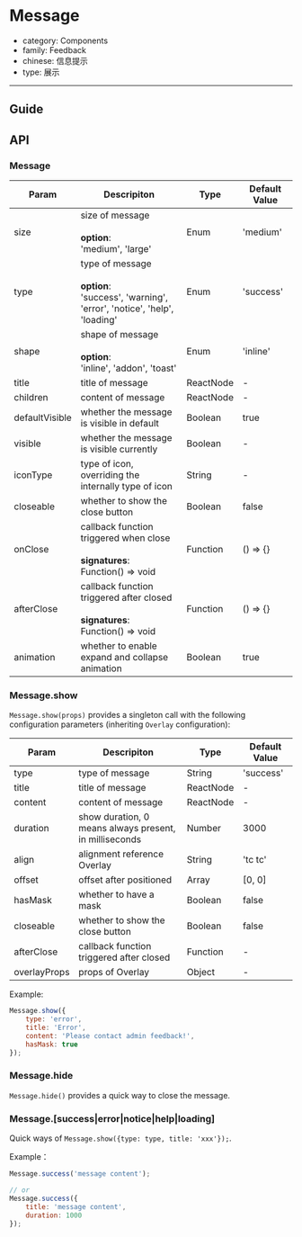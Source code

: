 # Message

-   category: Components
-   family: Feedback
-   chinese: 信息提示
-   type: 展示

---

## Guide

## API

### Message

| Param | Descripiton  | Type  | Default Value |
| -------------- | ---------------------------------------------------------------------------------- | --------- | --------- |
| size           | size of message<br><br>**option**:<br>'medium', 'large'                                          | Enum      | 'medium'  |
| type           | type of message<br><br>**option**:<br>'success', 'warning', 'error', 'notice', 'help', 'loading' | Enum      | 'success' |
| shape          | shape of message<br><br>**option**:<br>'inline', 'addon', 'toast'                                 | Enum      | 'inline'  |
| title          | title of message                                                                                | ReactNode | -         |
| children       | content of message                                                                                | ReactNode | -         |
| defaultVisible | whether the message is visible in default                                                                            | Boolean   | true      |
| visible        | whether the message is visible currently                                                                            | Boolean   | -         |
| iconType       | type of icon, overriding the internally type of icon                                                           | String    | -         |
| closeable      | whether to show the close button                                                                             | Boolean   | false     |
| onClose        | callback function triggered when close<br><br>**signatures**:<br>Function() => void                                       | Function  | () => {}  |
| afterClose     | callback function triggered after closed<br><br>**signatures**:<br>Function() => void                                     | Function  | () => {}  |
| animation      | whether to enable expand and collapse animation                                                                         | Boolean   | true      |

<!-- api-extra-start -->

### Message.show

`Message.show(props)` provides a singleton call with the following configuration parameters (inheriting `Overlay` configuration):

| Param | Descripiton  | Type  | Default Value |
| ------------ | --------------------------------------------------------------------------------------------------- | --------- | --------- |
| type         | type of message                                                                                                | String    | 'success' |
| title        | title of message                                                                                                | ReactNode | -         |
| content      | content of message                                                                                                | ReactNode | -         |
| duration     | show duration, 0 means always present, in milliseconds                                                                               | Number    | 3000      |
| align        | alignment reference Overlay | String    | 'tc tc'   |
| offset       | offset after positioned                                                                                            | Array     | [0, 0]    |
| hasMask      | whether to have a mask                                                                                              | Boolean   | false     |
| closeable    | whether to show the close button                                                                                             | Boolean   | false     |
| afterClose   | callback function triggered after closed                                                                                          | Function  | -         |
| overlayProps | props of Overlay                                                                                          | Object  | -         |

Example:

```js
Message.show({
    type: 'error',
    title: 'Error',
    content: 'Please contact admin feedback!',
    hasMask: true
});
```

### Message.hide

`Message.hide()` provides a quick way to close the message.

### Message.[success|error|notice|help|loading]

Quick ways of `Message.show({type: type, title: 'xxx'});`.

Example：

```js
Message.success('message content');

// or
Message.success({
    title: 'message content',
    duration: 1000
});
```

<!-- api-extra-end -->
